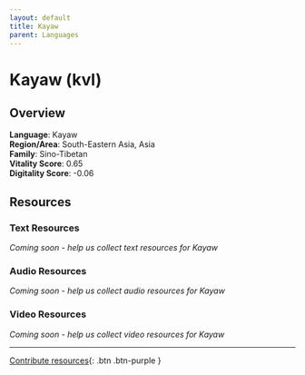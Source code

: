 ```yaml
---
layout: default
title: Kayaw
parent: Languages
---
```


# Kayaw (kvl)

## Overview

**Language**: Kayaw  
**Region/Area**: South-Eastern Asia, Asia  
**Family**: Sino-Tibetan  
**Vitality Score**: 0.65  
**Digitality Score**: -0.06  

## Resources

### Text Resources
*Coming soon - help us collect text resources for Kayaw*

### Audio Resources
*Coming soon - help us collect audio resources for Kayaw*

### Video Resources
*Coming soon - help us collect video resources for Kayaw*

---

[Contribute resources](https://fairtrain.github.io/){: .btn .btn-purple }
